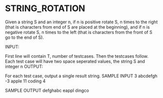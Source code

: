 # STRING_ROTATION
Given a string S and an integer n, if n is positive rotate S, n times to the right  (that is characters from end
of S are placed at the beginning), and if n is negative rotate S, n times to the left (that is characters from the
front of S go to the end of S).

INPUT:

First line will contain T, number of testcases. Then the testcases follow.
Each test case will have two space seperated values, the string S and integer n
OUTPUT:

For each test case, output a single result string.
SAMPLE INPUT 
3
abcdefgh -3 
apple 11
coding 4

SAMPLE OUTPUT 
defghabc
eappl
dingco
